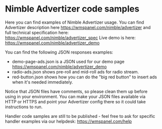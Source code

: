 # Nimble Advertizer code samples

Here you can find examples of Nimble Advertizer usage. You can find Advertizer description here https://wmspanel.com/nimble/advertizer and full technical specification here: https://wmspanel.com/nimble/advertizer_spec 
Live demo is here: https://wmspanel.com/nimble/advertizer_demo

You can find the following JSON responses examples:
* demo-page-ads.json is a JSON used for our demo page https://wmspanel.com/nimble/advertizer_demo
* radio-ads.json shows pre-roll and mid-roll ads for radio stream.
* red-button.json shows how you can do the "big red button" to insert ads when it's needed immediately.

Notice that JSON files have comments, so please clean them up before using in your environment.
You can make your JSON files available via HTTP or HTTPS and point your Advertizer config there so it could take instructions to run.

Handler code samples are still to be published - feel free to ask for specific handler examples via our helpdesk: https://wmspanel.com/help
